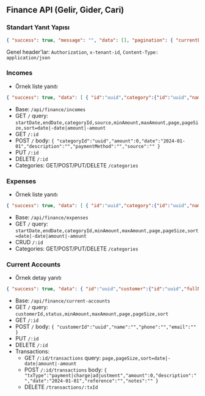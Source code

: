 ## Finance API (Gelir, Gider, Cari)
### Standart Yanıt Yapısı
```json
{ "success": true, "message": "", "data": [], "pagination": { "currentPage":1, "totalPages":1, "totalItems":1, "itemsPerPage":20 }, "timestamp": "2024-01-01T10:00:00Z" }
```

Genel header'lar: `Authorization`, `x-tenant-id`, `Content-Type: application/json`

### Incomes
- Örnek liste yanıtı
```json
{ "success": true, "data": [ { "id":"uuid","category":{"id":"uuid","name":"Komisyon","color":"#22c55e"},"amount":0,"date":"2024-01-01","description":"","paymentMethod":"","source":"Satış" } ], "pagination": {"currentPage":1,"totalPages":1,"totalItems":1,"itemsPerPage":20} }
```
- Base: `/api/finance/incomes`
- GET `/` query: `startDate,endDate,categoryId,source,minAmount,maxAmount,page,pageSize,sort=date|-date|amount|-amount`
- GET `/:id`
- POST `/` body: `{ "categoryId":"uuid","amount":0,"date":"2024-01-01","description":"","paymentMethod":"","source":"" }`
- PUT `/:id`
- DELETE `/:id`
- Categories: GET/POST/PUT/DELETE `/categories`

### Expenses
- Örnek liste yanıtı
```json
{ "success": true, "data": [ { "id":"uuid","category":{"id":"uuid","name":"Pazarlama","budget":1000,"color":"#ef4444"},"amount":0,"date":"2024-01-01","description":"","paymentMethod":"","type":"" } ], "pagination": {"currentPage":1,"totalPages":1,"totalItems":1,"itemsPerPage":20} }
```
- Base: `/api/finance/expenses`
- GET `/` query: `startDate,endDate,categoryId,minAmount,maxAmount,page,pageSize,sort=date|-date|amount|-amount`
- CRUD `/:id`
- Categories: GET/POST/PUT/DELETE `/categories`

### Current Accounts
- Örnek detay yanıtı
```json
{ "success": true, "data": { "id":"uuid","customer":{"id":"uuid","fullName":""},"name":"","phone":"","email":"","balance":0,"status":"active","transactions":[{"id":"uuid","txType":"payment","amount":0,"date":"2024-01-01","description":""}],"createdAt":"2024-01-01T09:00:00Z","updatedAt":"2024-01-01T09:00:00Z" } }
```
- Base: `/api/finance/current-accounts`
- GET `/` query: `customerId,status,minAmount,maxAmount,page,pageSize,sort`
- GET `/:id`
- POST `/` body: `{ "customerId":"uuid","name":"","phone":"","email":"" }`
- PUT `/:id`
- DELETE `/:id`
- Transactions:
  - GET `/:id/transactions` query: `page,pageSize,sort=date|-date|amount|-amount`
  - POST `/:id/transactions` body: `{ "txType":"payment|charge|adjustment","amount":0,"description":"","date":"2024-01-01","reference":"","notes":"" }`
  - DELETE `/transactions/:txId`

